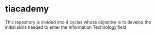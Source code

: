 # tiacademy
This repository is divided into 4 cycles whose objective is to develop the initial skills needed to enter the Information Technology field.
